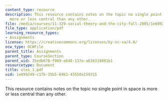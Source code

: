 ```yaml
---
content_type: resource
description: This resource contains notes on the topic no single point in space is
  more or less central than any other.
file: /media/courses/11-329-social-theory-and-the-city-fall-2005/1e699249c17b35b584b343550a159315_oles_1.pdf
file_type: application/pdf
learning_resource_types:
- Assignments
license: https://creativecommons.org/licenses/by-nc-sa/4.0/
ocw_type: OCWFile
parent_title: Assignments
parent_type: CourseSection
parent_uid: 35edb678-f969-e648-137e-a636318891b1
resourcetype: Document
title: oles_1.pdf
uid: 1e699249-c17b-35b5-84b3-43550a159315
---
```

This resource contains notes on the topic no single point in space is more or less central than any other.